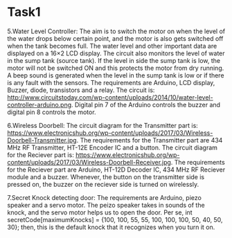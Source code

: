 # Task1

  


 

  
5.Water Level Controller:
  The aim is to switch the motor on when the level of the water drops below certain point, and the motor is also gets switched off when
  the tank becomes full.
  The water level and other important data are displayed on a 16×2 LCD display. 
  The circuit also monitors the level of water in the sump tank (source tank). 
  If the level in side the sump tank is low, the motor will not be switched ON and this protects the motor from dry running. 
  A beep sound is generated when the level in the sump tank is low or if there is any fault with the sensors.
  The requirements are Arduino, LCD display, Buzzer, diode, transistors and a relay.
  The circuit is:
  http://www.circuitstoday.com/wp-content/uploads/2014/10/water-level-controller-arduino.png.
  Digital pin 7 of the Arduino controls the buzzer and digital pin 8 controls the motor.
  
6.Wireless Doorbell:
  The circuit diagram for the Transmitter part is:
  https://www.electronicshub.org/wp-content/uploads/2017/03/Wireless-Doorbell-Transmitter.jpg.
  The requirements for the Transmitter part are 434 MHz RF Transmitter, HT-12E Encoder IC and a button.
  The circuit diagram for the Reciever part is:
  https://www.electronicshub.org/wp-content/uploads/2017/03/Wireless-Doorbell-Receiver.jpg.
  The requirements for the Reciever part are Arduino, HT-12D Decoder IC, 434 MHz RF Reciever module and a buzzer.
  Whenever, the button on the transmitter side is pressed on, the buzzer on the reciever side is turned on wirelessly.
  
7.Secret Knock detecting door:
  The requirements are Arduino, piezo speaker and a servo motor.
  The peizo speaker takes in sounds of the knock, and the servo motor helps us to open the door.
  Per se, int secretCode[maximumKnocks] = {100, 100, 55, 55, 100, 100, 100, 50, 40, 50, 30};
  then, this is the default knock that it recognizes when you turn it on.
  


